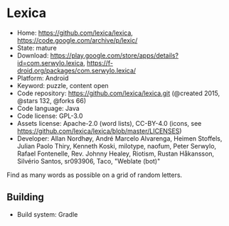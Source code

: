 # Lexica

- Home: https://github.com/lexica/lexica, https://code.google.com/archive/p/lexic/
- State: mature
- Download: https://play.google.com/store/apps/details?id=com.serwylo.lexica, https://f-droid.org/packages/com.serwylo.lexica/
- Platform: Android
- Keyword: puzzle, content open
- Code repository: https://github.com/lexica/lexica.git (@created 2015, @stars 132, @forks 66)
- Code language: Java
- Code license: GPL-3.0
- Assets license: Apache-2.0 (word lists), CC-BY-4.0 (icons, see https://github.com/lexica/lexica/blob/master/LICENSES)
- Developer: Allan Nordhøy, André Marcelo Alvarenga, Heimen Stoffels, Julian Paolo Thiry, Kenneth Koski, milotype, naofum, Peter Serwylo, Rafael Fontenelle, Rev. Johnny Healey, Riotism, Rustan Håkansson, Silvério Santos, sr093906, Taco, "Weblate (bot)"

Find as many words as possible on a grid of random letters.

## Building

- Build system: Gradle
